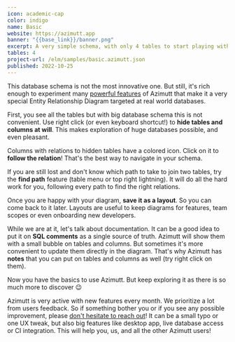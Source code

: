```yaml
---
icon: academic-cap
color: indigo
name: Basic
website: https://azimutt.app
banner: "{{base_link}}/banner.png"
excerpt: A very simple schema, with only 4 tables to start playing with all the Azimutt features. It's not much but it's enough. Don't lose time understanding all the subtleties of a specific database just to experiment this new shinny Entity Relationship Diagram tool.
tables: 4
project-url: /elm/samples/basic.azimutt.json
published: 2022-10-25
---
```


This database schema is not the most innovative one. But still, it's rich enough to experiment many [powerful features](/blog/how-to-explore-your-database-schema-with-azimutt) of Azimutt that make it a very special Entity Relationship Diagram targeted at real world databases.

First, you see all the tables but with big database schema this is not convenient. Use right click (or even keyboard shortcut!) to **hide tables and columns at will**. This makes exploration of huge databases possible, and even pleasant.

Columns with relations to hidden tables have a colored icon. Click on it to **follow the relation**! That's the best way to navigate in your schema.

If you are still lost and don't know which path to take to join two tables, try the **find path** feature (table menu or top right lightning). It will do all the hard work for you, following every path to find the right relations.

Once you are happy with your diagram, **save it as a layout**. So you can come back to it later. Layouts are useful to keep diagrams for features, team scopes or even onboarding new developers.

While we are at it, let's talk about documentation. It can be a good idea to put it on **SQL comments** as a single source of truth. Azimutt will show them with a small bubble on tables and columns. But sometimes it's more convenient to update them directly in the diagram. That's why Azimutt has **notes** that you can put on tables and columns as well (try right click on them).

Now you have the basics to use Azimutt. But keep exploring it as there is so much more to discover 😉

Azimutt is very active with new features every month. We prioritize a lot from users feedback. So if something bother you or if you see any possible improvement, please [don't hesitate to reach out]({{issues_link}})! It can be a small typo or one UX tweak, but also big features like desktop app, live database access or CI integration. This will help you, us, and all the other Azimutt users!
